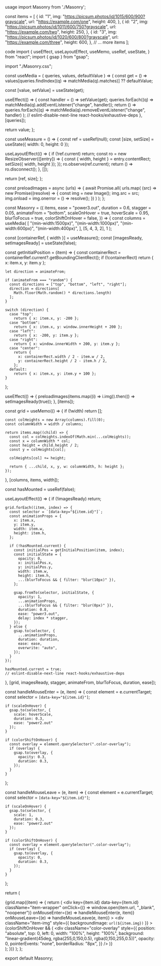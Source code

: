 usage
import Masonry from './Masonry';

const items = [
    {
      id: "1",
      img: "https://picsum.photos/id/1015/600/900?grayscale",
      url: "https://example.com/one",
      height: 400,
    },
    {
      id: "2",
      img: "https://picsum.photos/id/1011/600/750?grayscale",
      url: "https://example.com/two",
      height: 250,
    },
    {
      id: "3",
      img: "https://picsum.photos/id/1020/600/800?grayscale",
      url: "https://example.com/three",
      height: 600,
    },
    // ... more items
];

<Masonry
  items={items}
  ease="power3.out"
  duration={0.6}
  stagger={0.05}
  animateFrom="bottom"
  scaleOnHover={true}
  hoverScale={0.95}
  blurToFocus={true}
  colorShiftOnHover={false}
/>


code
import {
  useEffect,
  useLayoutEffect,
  useMemo,
  useRef,
  useState,
} from "react";
import { gsap } from "gsap";

import "./Masonry.css";

const useMedia = (
  queries,
  values,
  defaultValue
) => {
  const get = () =>
    values[queries.findIndex((q) => matchMedia(q).matches)] ?? defaultValue;

  const [value, setValue] = useState(get);

  useEffect(() => {
    const handler = () => setValue(get);
    queries.forEach((q) => matchMedia(q).addEventListener("change", handler));
    return () =>
      queries.forEach((q) =>
        matchMedia(q).removeEventListener("change", handler)
      );
    // eslint-disable-next-line react-hooks/exhaustive-deps
  }, [queries]);

  return value;
};

const useMeasure = () => {
  const ref = useRef(null);
  const [size, setSize] = useState({ width: 0, height: 0 });

  useLayoutEffect(() => {
    if (!ref.current) return;
    const ro = new ResizeObserver(([entry]) => {
      const { width, height } = entry.contentRect;
      setSize({ width, height });
    });
    ro.observe(ref.current);
    return () => ro.disconnect();
  }, []);

  return [ref, size];
};

const preloadImages = async (urls) => {
  await Promise.all(
    urls.map(
      (src) =>
        new Promise((resolve) => {
          const img = new Image();
          img.src = src;
          img.onload = img.onerror = () => resolve();
        })
    )
  );
};

const Masonry = ({
  items,
  ease = "power3.out",
  duration = 0.6,
  stagger = 0.05,
  animateFrom = "bottom",
  scaleOnHover = true,
  hoverScale = 0.95,
  blurToFocus = true,
  colorShiftOnHover = false,
}) => {
  const columns = useMedia(
    [
      "(min-width:1500px)",
      "(min-width:1000px)",
      "(min-width:600px)",
      "(min-width:400px)",
    ],
    [5, 4, 3, 2],
    1
  );

  const [containerRef, { width }] = useMeasure();
  const [imagesReady, setImagesReady] = useState(false);

  const getInitialPosition = (item) => {
    const containerRect = containerRef.current?.getBoundingClientRect();
    if (!containerRect) return { x: item.x, y: item.y };

    let direction = animateFrom;

    if (animateFrom === "random") {
      const directions = ["top", "bottom", "left", "right"];
      direction = directions[
        Math.floor(Math.random() * directions.length)
      ];
    }

    switch (direction) {
      case "top":
        return { x: item.x, y: -200 };
      case "bottom":
        return { x: item.x, y: window.innerHeight + 200 };
      case "left":
        return { x: -200, y: item.y };
      case "right":
        return { x: window.innerWidth + 200, y: item.y };
      case "center":
        return {
          x: containerRect.width / 2 - item.w / 2,
          y: containerRect.height / 2 - item.h / 2,
        };
      default:
        return { x: item.x, y: item.y + 100 };
    }
  };

  useEffect(() => {
    preloadImages(items.map((i) => i.img)).then(() => setImagesReady(true));
  }, [items]);

  const grid = useMemo(() => {
    if (!width) return [];

    const colHeights = new Array(columns).fill(0);
    const columnWidth = width / columns;

    return items.map((child) => {
      const col = colHeights.indexOf(Math.min(...colHeights));
      const x = columnWidth * col;
      const height = child.height / 2;
      const y = colHeights[col];

      colHeights[col] += height;

      return { ...child, x, y, w: columnWidth, h: height };
    });
  }, [columns, items, width]);

  const hasMounted = useRef(false);

  useLayoutEffect(() => {
    if (!imagesReady) return;

    grid.forEach((item, index) => {
      const selector = `[data-key="${item.id}"]`;
      const animationProps = {
        x: item.x,
        y: item.y,
        width: item.w,
        height: item.h,
      };

      if (!hasMounted.current) {
        const initialPos = getInitialPosition(item, index);
        const initialState = {
          opacity: 0,
          x: initialPos.x,
          y: initialPos.y,
          width: item.w,
          height: item.h,
          ...(blurToFocus && { filter: "blur(10px)" }),
        };

        gsap.fromTo(selector, initialState, {
          opacity: 1,
          ...animationProps,
          ...(blurToFocus && { filter: "blur(0px)" }),
          duration: 0.8,
          ease: "power3.out",
          delay: index * stagger,
        });
      } else {
        gsap.to(selector, {
          ...animationProps,
          duration: duration,
          ease: ease,
          overwrite: "auto",
        });
      }
    });

    hasMounted.current = true;
    // eslint-disable-next-line react-hooks/exhaustive-deps
  }, [grid, imagesReady, stagger, animateFrom, blurToFocus, duration, ease]);

  const handleMouseEnter = (e, item) => {
    const element = e.currentTarget;
    const selector = `[data-key="${item.id}"]`;

    if (scaleOnHover) {
      gsap.to(selector, {
        scale: hoverScale,
        duration: 0.3,
        ease: "power2.out"
      });
    }

    if (colorShiftOnHover) {
      const overlay = element.querySelector(".color-overlay");
      if (overlay) {
        gsap.to(overlay, {
          opacity: 0.3,
          duration: 0.3,
        });
      }
    }
  };

  const handleMouseLeave = (e, item) => {
    const element = e.currentTarget;
    const selector = `[data-key="${item.id}"]`;

    if (scaleOnHover) {
      gsap.to(selector, {
        scale: 1,
        duration: 0.3,
        ease: "power2.out"
      });
    }

    if (colorShiftOnHover) {
      const overlay = element.querySelector(".color-overlay");
      if (overlay) {
        gsap.to(overlay, {
          opacity: 0,
          duration: 0.3,
        });
      }
    }
  };

  return (
    <div ref={containerRef} className="list">
      {grid.map((item) => {
        return (
          <div
            key={item.id}
            data-key={item.id}
            className="item-wrapper"
            onClick={() => window.open(item.url, "_blank", "noopener")}
            onMouseEnter={(e) => handleMouseEnter(e, item)}
            onMouseLeave={(e) => handleMouseLeave(e, item)}
          >
            <div
              className="item-img"
              style={{ backgroundImage: `url(${item.img})` }}
            >
              {colorShiftOnHover && (
                <div
                  className="color-overlay"
                  style={{
                    position: "absolute",
                    top: 0,
                    left: 0,
                    width: "100%",
                    height: "100%",
                    background:
                      "linear-gradient(45deg, rgba(255,0,150,0.5), rgba(0,150,255,0.5))",
                    opacity: 0,
                    pointerEvents: "none",
                    borderRadius: "8px",
                  }}
                />
              )}
            </div>
          </div>
        );
      })}
    </div>
  );
};

export default Masonry;


